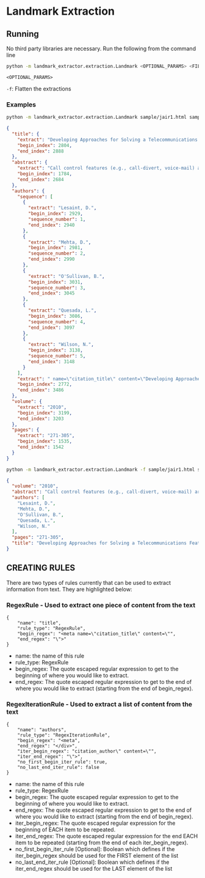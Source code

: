 # Landmark Extraction

## Running
No third party libraries are necessary. Run the following from the command line
``` bash
python -m landmark_extractor.extraction.Landmark <OPTIONAL_PARAMS> <FILE_TO_EXTRACT_FROM> <RULES_FILE>
```

`<OPTIONAL_PARAMS>`

`-f`: Flatten the extractions

### Examples
```bash
python -m landmark_extractor.extraction.Landmark sample/jair1.html sample/jair_rules.json
```
```json
{
  "title": {
    "extract": "Developing Approaches for Solving a Telecommunications Feature Subscription Problem",
    "begin_index": 2804,
    "end_index": 2888
  },
  "abstract": {
    "extract": "Call control features (e.g., call-divert, voice-mail) are primitive options to which users can subscribe off-line to personalise their service. The configuration of a feature subscription involves choosing and sequencing features from a catalogue and is subject to constraints that prevent undesirable feature interactions at run-time. When the subscription requested by a user is inconsistent, one problem is to find an optimal relaxation, which is a generalisation of the feedback vertex set problem on directed graphs, and thus it is an NP-hard task. We present several constraint programming formulations of the problem. We also present formulations using partial weighted maximum Boolean satisfiability and mixed integer linear programming. We study all these formulations by experimentally comparing them on a variety of randomly generated instances of the feature subscription problem.",
    "begin_index": 1784,
    "end_index": 2684
  },
  "authors": {
    "sequence": [
      {
        "extract": "Lesaint, D.",
        "begin_index": 2929,
        "sequence_number": 1,
        "end_index": 2940
      },
      {
        "extract": "Mehta, D.",
        "begin_index": 2981,
        "sequence_number": 2,
        "end_index": 2990
      },
      {
        "extract": "O'Sullivan, B.",
        "begin_index": 3031,
        "sequence_number": 3,
        "end_index": 3045
      },
      {
        "extract": "Quesada, L.",
        "begin_index": 3086,
        "sequence_number": 4,
        "end_index": 3097
      },
      {
        "extract": "Wilson, N.",
        "begin_index": 3138,
        "sequence_number": 5,
        "end_index": 3148
      }
    ],
    "extract": " name=\"citation_title\" content=\"Developing Approaches  for Solving a Telecommunications Feature Subscription Problem\">\n<meta name=\"citation_author\" content=\"Lesaint, D.\">\n<meta name=\"citation_author\" content=\"Mehta, D.\">\n<meta name=\"citation_author\" content=\"O'Sullivan, B.\">\n<meta name=\"citation_author\" content=\"Quesada, L.\">\n<meta name=\"citation_author\" content=\"Wilson, N.\">\n<meta name=\"citation_publication_date\" content=\"2010\">\n<meta name=\"citation_journal_title\" content=\"Journal of Artificial Intelligence Research\">\n<meta name=\"citation_firstpage\" content=\"271\">\n<meta name=\"citation_lastpage\" content=\"305\">\n<meta name=\"citation_pdf_url\" content=\"http://www.jair.org/media/2992/live-2992-5030-jair.pdf\">\n",
    "begin_index": 2772,
    "end_index": 3486
  },
  "volume": {
    "extract": "2010",
    "begin_index": 3199,
    "end_index": 3203
  },
  "pages": {
    "extract": "271-305",
    "begin_index": 1535,
    "end_index": 1542
  }
}
```
```bash
python -m landmark_extractor.extraction.Landmark -f sample/jair1.html sample/jair_rules.json
```
```json
{
  "volume": "2010",
  "abstract": "Call control features (e.g., call-divert, voice-mail) are primitive options to which users can subscribe off-line to personalise their service. The configuration of a feature subscription involves choosing and sequencing features from a catalogue and is subject to constraints that prevent undesirable feature interactions at run-time. When the subscription requested by a user is inconsistent, one problem is to find an optimal relaxation, which is a generalisation of the feedback vertex set problem on directed graphs, and thus it is an NP-hard task. We present several constraint programming formulations of the problem. We also present formulations using partial weighted maximum Boolean satisfiability and mixed integer linear programming. We study all these formulations by experimentally comparing them on a variety of randomly generated instances of the feature subscription problem.",
  "authors": [
    "Lesaint, D.",
    "Mehta, D.",
    "O'Sullivan, B.",
    "Quesada, L.",
    "Wilson, N."
  ],
  "pages": "271-305",
  "title": "Developing Approaches for Solving a Telecommunications Feature Subscription Problem"
}
```

## CREATING RULES
There are two types of rules currently that can be used to extract information from text. They are highlighted below:

### RegexRule - Used to extract one piece of content from the text
```
{
    "name": "title",
    "rule_type": "RegexRule",
    "begin_regex": "<meta name=\"citation_title\" content=\"",
    "end_regex": "\">"
}
```
* name: the name of this rule
* rule_type: RegexRule
* begin_regex: The quote escaped regular expression to get to the beginning of where you would like to extract.
* end_regex: The quote escaped regular expression to get to the end of where you would like to extract (starting from the end of begin_regex).

### RegexIterationRule - Used to extract a list of content from the text
```
{
    "name": "authors",
    "rule_type": "RegexIterationRule",
    "begin_regex": "<meta",
    "end_regex": "</div>",
    "iter_begin_regex": "citation_author\" content=\"",
    "iter_end_regex": "\">",
    "no_first_begin_iter_rule": true,
    "no_last_end_iter_rule": false
}
```
* name: the name of this rule
* rule_type: RegexRule
* begin_regex: The quote escaped regular expression to get to the beginning of where you would like to extract.
* end_regex: The quote escaped regular expression to get to the end of where you would like to extract (starting from the end of begin_regex).
* iter_begin_regex: The quote escaped regular expression for the beginning of EACH item to be repeated.
* iter_end_regex: The quote escaped regular expression for the end EACH item to be repeated (starting from the end of each iter_begin_regex).
* no_first_begin_iter_rule [Optional]: Boolean which defines if the iter_begin_regex should be used for the FIRST element of the list
* no_last_end_iter_rule [Optional]: Boolean which defines if the iter_end_regex should be used for the LAST element of the list

